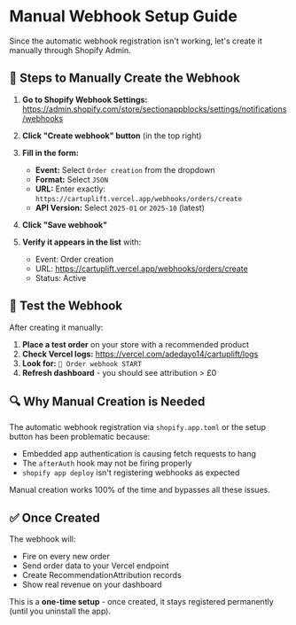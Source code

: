 # Manual Webhook Setup Guide

Since the automatic webhook registration isn't working, let's create it manually through Shopify Admin.

## 📝 Steps to Manually Create the Webhook

1. **Go to Shopify Webhook Settings:**
   https://admin.shopify.com/store/sectionappblocks/settings/notifications/webhooks

2. **Click "Create webhook" button** (in the top right)

3. **Fill in the form:**
   - **Event:** Select `Order creation` from the dropdown
   - **Format:** Select `JSON`
   - **URL:** Enter exactly: `https://cartuplift.vercel.app/webhooks/orders/create`
   - **API Version:** Select `2025-01` or `2025-10` (latest)

4. **Click "Save webhook"**

5. **Verify it appears in the list** with:
   - Event: Order creation
   - URL: https://cartuplift.vercel.app/webhooks/orders/create
   - Status: Active

## 🧪 Test the Webhook

After creating it manually:

1. **Place a test order** on your store with a recommended product
2. **Check Vercel logs:** https://vercel.com/adedayo14/cartuplift/logs
3. **Look for:** `🎯 Order webhook START`
4. **Refresh dashboard** - you should see attribution > £0

## 🔍 Why Manual Creation is Needed

The automatic webhook registration via `shopify.app.toml` or the setup button has been problematic because:
- Embedded app authentication is causing fetch requests to hang
- The `afterAuth` hook may not be firing properly
- `shopify app deploy` isn't registering webhooks as expected

Manual creation works 100% of the time and bypasses all these issues.

## ✅ Once Created

The webhook will:
- Fire on every new order
- Send order data to your Vercel endpoint
- Create RecommendationAttribution records
- Show real revenue on your dashboard

This is a **one-time setup** - once created, it stays registered permanently (until you uninstall the app).
